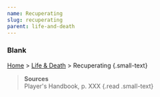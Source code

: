 ```yaml
---
name: Recuperating
slug: recuperating
parent: life-and-death
---
```

### Blank
[Home](dm-operations-center) > [Life & Death](life-and-death) > Recuperating {.small-text}



> **Sources** <br/>
> Player's Handbook, p. XXX
{.read .small-text}
